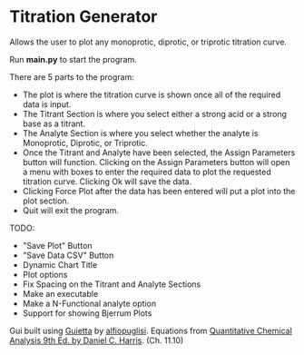 # Titration Generator
Allows the user to plot any monoprotic, diprotic, or triprotic titration curve.

Run **main.py** to start the program.

There are 5 parts to the program:
  * The plot is where the titration curve is shown once all of the required data is input. 
  * The Titrant Section is where you select either a strong acid or a strong base as a titrant.
  * The Analyte Section is where you select whether the analyte is Monoprotic, Diprotic, or Triprotic.
  * Once the Titrant and Analyte have been selected, the Assign Parameters button will function. Clicking on the Assign Parameters button will open a menu with boxes to enter the required data to plot the requested titration curve. Clicking Ok will save the data.
  * Clicking Force Plot after the data has been entered will put a plot into the plot section. 
  * Quit will exit the program.

TODO:
  * "Save Plot" Button
  * "Save Data CSV" Button
  * Dynamic Chart Title
  * Plot options
  * Fix Spacing on the Titrant and Analyte Sections
  * Make an executable
  * Make a N-Functional analyte option
  * Support for showing Bjerrum Plots
  
Gui built using [Guietta](https://github.com/alfiopuglisi/guietta) by [alfiopuglisi](https://github.com/alfiopuglisi).
Equations from [Quantitative Chemical Analysis 9th Ed. by Daniel C. Harris](https://www.amazon.com/Quantitative-Chemical-Analysis-Daniel-Harris/dp/146413538X). (Ch. 11.10)
  
  
